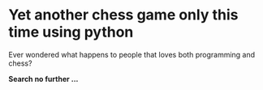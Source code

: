 # Yet another chess game only this time using python

Ever wondered what happens to people that loves both programming and chess?

**Search no further ...**
